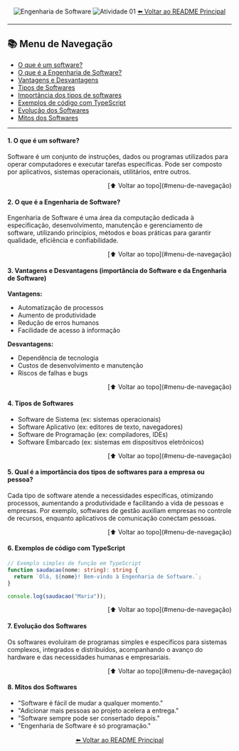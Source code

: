 <div align="center">

![Engenharia de Software](https://img.shields.io/badge/Engenharia%20de%20Software-Atividade%2001-0078D4?style=for-the-badge&logo=azuredevops)
![Atividade 01](https://img.shields.io/badge/Atividade-01-blue?style=for-the-badge)
[⬅️ Voltar ao README Principal](../../README.md)

</div>

---

## 📚 Menu de Navegação

- [O que é um software?](#1-o-que-é-um-software)
- [O que é a Engenharia de Software?](#2-o-que-é-a-engenharia-de-software)
- [Vantagens e Desvantagens](#3-vantagens-e-desvantagens-importância-do-software-e-da-engenharia-de-software)
- [Tipos de Softwares](#4-tipos-de-softwares)
- [Importância dos tipos de softwares](#5-qual-é-a-importância-dos-tipos-de-softwares-para-a-empresa-ou-pessoa)
- [Exemplos de código com TypeScript](#6-exemplos-de-código-com-typescript)
- [Evolução dos Softwares](#7-evolução-dos-softwares)
- [Mitos dos Softwares](#8-mitos-dos-softwares)

---

#### 1. O que é um software?

Software é um conjunto de instruções, dados ou programas utilizados para operar computadores e executar tarefas específicas. Pode ser composto por aplicativos, sistemas operacionais, utilitários, entre outros.

<div align="right">[⬆️ Voltar ao topo](#menu-de-navegação)</div>

#### 2. O que é a Engenharia de Software?

Engenharia de Software é uma área da computação dedicada à especificação, desenvolvimento, manutenção e gerenciamento de software, utilizando princípios, métodos e boas práticas para garantir qualidade, eficiência e confiabilidade.

<div align="right">[⬆️ Voltar ao topo](#menu-de-navegação)</div>

#### 3. Vantagens e Desvantagens (importância do Software e da Engenharia de Software)

**Vantagens:**

- Automatização de processos
- Aumento de produtividade
- Redução de erros humanos
- Facilidade de acesso à informação

**Desvantagens:**

- Dependência de tecnologia
- Custos de desenvolvimento e manutenção
- Riscos de falhas e bugs

<div align="right">[⬆️ Voltar ao topo](#menu-de-navegação)</div>

#### 4. Tipos de Softwares

- Software de Sistema (ex: sistemas operacionais)
- Software Aplicativo (ex: editores de texto, navegadores)
- Software de Programação (ex: compiladores, IDEs)
- Software Embarcado (ex: sistemas em dispositivos eletrônicos)

<div align="right">[⬆️ Voltar ao topo](#menu-de-navegação)</div>

#### 5. Qual é a importância dos tipos de softwares para a empresa ou pessoa?

Cada tipo de software atende a necessidades específicas, otimizando processos, aumentando a produtividade e facilitando a vida de pessoas e empresas. Por exemplo, softwares de gestão auxiliam empresas no controle de recursos, enquanto aplicativos de comunicação conectam pessoas.

<div align="right">[⬆️ Voltar ao topo](#menu-de-navegação)</div>

#### 6. Exemplos de código com TypeScript

```typescript
// Exemplo simples de função em TypeScript
function saudacao(nome: string): string {
  return `Olá, ${nome}! Bem-vindo à Engenharia de Software.`;
}

console.log(saudacao("Maria"));
```

<div align="right">[⬆️ Voltar ao topo](#menu-de-navegação)</div>

#### 7. Evolução dos Softwares

Os softwares evoluíram de programas simples e específicos para sistemas complexos, integrados e distribuídos, acompanhando o avanço do hardware e das necessidades humanas e empresariais.

<div align="right">[⬆️ Voltar ao topo](#menu-de-navegação)</div>

#### 8. Mitos dos Softwares

- "Software é fácil de mudar a qualquer momento."
- "Adicionar mais pessoas ao projeto acelera a entrega."
- "Software sempre pode ser consertado depois."
- "Engenharia de Software é só programação."

<div align="center">

[⬅️ Voltar ao README Principal](../../README.md)

</div>
